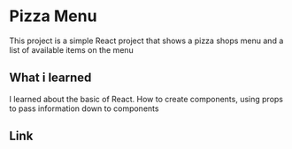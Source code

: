 # Pizza Menu

This project is a simple React project that shows a pizza shops menu and a list of available items on the menu

## What i learned 

I learned about the basic of React. How to create components, using props to pass information down to components

## Link
